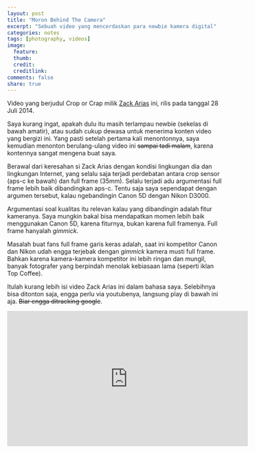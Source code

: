 ```yaml
---
layout: post
title: "Moron Behind The Camera"
excerpt: "Sebuah video yang mencerdaskan para newbie kamera digital"
categories: notes
tags: [photography, videos]
image:
  feature: 
  thumb: 
  credit:  
  creditlink: 
comments: false
share: true
---
```


Video yang berjudul Crop or Crap milik [Zack Arias](https://www.youtube.com/channel/UCZHbHSrpq6d2sd_jA3M7_bg) ini, rilis pada tanggal 28 Juli 2014. 

Saya kurang ingat, apakah dulu itu masih terlampau newbie (sekelas di bawah amatir), atau sudah cukup dewasa untuk menerima konten video yang bergizi ini. Yang pasti setelah pertama kali menontonnya, saya kemudian menonton berulang-ulang video ini ~~sampai tadi malam~~,  karena kontennya sangat mengena buat saya.

Berawal dari keresahan si Zack Arias dengan kondisi lingkungan dia dan lingkungan Internet, yang selalu saja terjadi perdebatan antara crop sensor (aps-c ke bawah) dan full frame (35mm). Selalu terjadi adu argumentasi full frame lebih baik dibandingkan aps-c. Tentu saja saya sependapat dengan argumen tersebut, kalau ngebandingin Canon 5D dengan Nikon D3000. 

Argumentasi soal kualitas itu relevan kalau yang dibandingin adalah fitur kameranya. Saya mungkin bakal bisa mendapatkan momen lebih baik menggunakan Canon 5D, karena fiturnya, bukan karena full framenya. Full frame hanyalah *gimmick*.

Masalah buat fans full frame garis keras adalah, saat ini kompetitor Canon dan Nikon udah engga terjebak dengan *gimmick* kamera musti full frame. Bahkan karena kamera-kamera kompetitor ini lebih ringan dan mungil, banyak fotografer yang berpindah menolak kebiasaan lama (seperti iklan Top Coffee). 

Itulah kurang lebih isi video Zack Arias ini dalam bahasa saya. Selebihnya bisa ditonton saja, engga perlu via youtubenya, langsung play di bawah ini aja. ~~Biar engga ditracking google~~.


<iframe width="560" height="315" src="https://www.youtube.com/watch?v=PHYidejT3KY" frameborder="0"> </iframe>